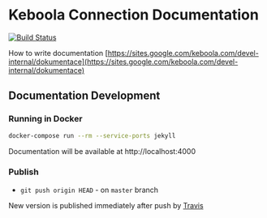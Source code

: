 # Keboola Connection Documentation

[![Build Status](https://travis-ci.org/keboola/connection-docs.svg?branch=master)](https://travis-ci.org/keboola/connection-docs)

How to write documentation [https://sites.google.com/keboola.com/devel-internal/dokumentace](https://sites.google.com/keboola.com/devel-internal/dokumentace)

## Documentation Development

### Running in Docker

```bash
docker-compose run --rm --service-ports jekyll
```
Documentation will be available at http://localhost:4000

### Publish

* `git push origin HEAD` - on `master` branch

New version is published immediately after push by [Travis](https://travis-ci.org/keboola/connection-docs)
